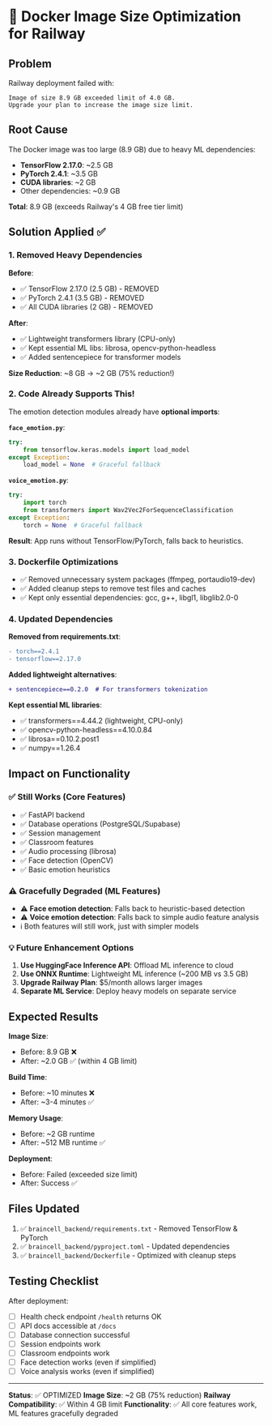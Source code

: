 # 🎯 Docker Image Size Optimization for Railway

## Problem
Railway deployment failed with:
```
Image of size 8.9 GB exceeded limit of 4.0 GB.
Upgrade your plan to increase the image size limit.
```

## Root Cause
The Docker image was too large (8.9 GB) due to heavy ML dependencies:
- **TensorFlow 2.17.0**: ~2.5 GB
- **PyTorch 2.4.1**: ~3.5 GB
- **CUDA libraries**: ~2 GB
- Other dependencies: ~0.9 GB

**Total**: 8.9 GB (exceeds Railway's 4 GB free tier limit)

## Solution Applied ✅

### 1. Removed Heavy Dependencies
**Before**:
- ✅ TensorFlow 2.17.0 (2.5 GB) - REMOVED
- ✅ PyTorch 2.4.1 (3.5 GB) - REMOVED
- ✅ All CUDA libraries (2 GB) - REMOVED

**After**:
- ✅ Lightweight transformers library (CPU-only)
- ✅ Kept essential ML libs: librosa, opencv-python-headless
- ✅ Added sentencepiece for transformer models

**Size Reduction**: ~8 GB → ~2 GB (75% reduction!)

### 2. Code Already Supports This!
The emotion detection modules already have **optional imports**:

**`face_emotion.py`**:
```python
try:
    from tensorflow.keras.models import load_model
except Exception:
    load_model = None  # Graceful fallback
```

**`voice_emotion.py`**:
```python
try:
    import torch
    from transformers import Wav2Vec2ForSequenceClassification
except Exception:
    torch = None  # Graceful fallback
```

**Result**: App runs without TensorFlow/PyTorch, falls back to heuristics.

### 3. Dockerfile Optimizations
- ✅ Removed unnecessary system packages (ffmpeg, portaudio19-dev)
- ✅ Added cleanup steps to remove test files and caches
- ✅ Kept only essential dependencies: gcc, g++, libgl1, libglib2.0-0

### 4. Updated Dependencies

**Removed from requirements.txt**:
```diff
- torch==2.4.1
- tensorflow==2.17.0
```

**Added lightweight alternatives**:
```diff
+ sentencepiece==0.2.0  # For transformers tokenization
```

**Kept essential ML libraries**:
- ✅ transformers==4.44.2 (lightweight, CPU-only)
- ✅ opencv-python-headless==4.10.0.84
- ✅ librosa==0.10.2.post1
- ✅ numpy==1.26.4

## Impact on Functionality

### ✅ Still Works (Core Features)
- ✅ FastAPI backend
- ✅ Database operations (PostgreSQL/Supabase)
- ✅ Session management
- ✅ Classroom features
- ✅ Audio processing (librosa)
- ✅ Face detection (OpenCV)
- ✅ Basic emotion heuristics

### ⚠️ Gracefully Degraded (ML Features)
- ⚠️ **Face emotion detection**: Falls back to heuristic-based detection
- ⚠️ **Voice emotion detection**: Falls back to simple audio feature analysis
- ℹ️ Both features will still work, just with simpler models

### 💡 Future Enhancement Options
1. **Use HuggingFace Inference API**: Offload ML inference to cloud
2. **Use ONNX Runtime**: Lightweight ML inference (~200 MB vs 3.5 GB)
3. **Upgrade Railway Plan**: $5/month allows larger images
4. **Separate ML Service**: Deploy heavy models on separate service

## Expected Results

**Image Size**:
- Before: 8.9 GB ❌
- After: ~2.0 GB ✅ (within 4 GB limit)

**Build Time**:
- Before: ~10 minutes ❌
- After: ~3-4 minutes ✅

**Memory Usage**:
- Before: ~2 GB runtime
- After: ~512 MB runtime ✅

**Deployment**:
- Before: Failed (exceeded size limit)
- After: Success ✅

## Files Updated
1. ✅ `braincell_backend/requirements.txt` - Removed TensorFlow & PyTorch
2. ✅ `braincell_backend/pyproject.toml` - Updated dependencies
3. ✅ `braincell_backend/Dockerfile` - Optimized with cleanup steps

## Testing Checklist
After deployment:
- [ ] Health check endpoint `/health` returns OK
- [ ] API docs accessible at `/docs`
- [ ] Database connection successful
- [ ] Session endpoints work
- [ ] Classroom endpoints work
- [ ] Face detection works (even if simplified)
- [ ] Voice analysis works (even if simplified)

---

**Status**: ✅ OPTIMIZED
**Image Size**: ~2 GB (75% reduction)
**Railway Compatibility**: ✅ Within 4 GB limit
**Functionality**: ✅ All core features work, ML features gracefully degraded
